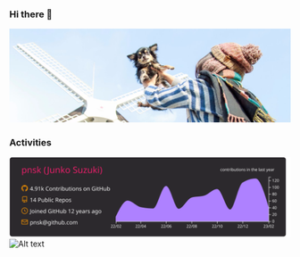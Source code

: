 ### Hi there 👋

![](./media/pnsk.jpeg)

<!--
**pnsk/pnsk** is a ✨ _special_ ✨ repository because its `README.md` (this file) appears on your GitHub profile.

Here are some ideas to get you started:

- 🔭 I’m currently working on ...
- 🌱 I’m currently learning ...
- 👯 I’m looking to collaborate on ...
- 🤔 I’m looking for help with ...
- 💬 Ask me about ...
- 📫 How to reach me: ...
- 😄 Pronouns: ...
- ⚡ Fun fact: ...
-->

### Activities

[![](https://raw.githubusercontent.com/pnsk/pnsk/main/profile-summary-card-output/monokai/0-profile-details.svg)](https://github.com/vn7n24fzkq/github-profile-summary-cards) ![Alt text](https://spotify-recently-played-readme.vercel.app/api?user=1s75etub1s5n7zyw6vligaa6b&count=10&width=690)
